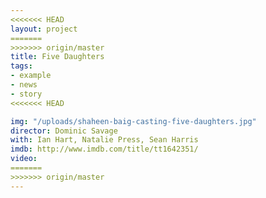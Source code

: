 ```yaml
---
<<<<<<< HEAD
layout: project
=======
>>>>>>> origin/master
title: Five Daughters
tags:
- example
- news
- story
<<<<<<< HEAD

img: "/uploads/shaheen-baig-casting-five-daughters.jpg"
director: Dominic Savage
with: Ian Hart, Natalie Press, Sean Harris
imdb: http://www.imdb.com/title/tt1642351/
video: 
=======
>>>>>>> origin/master
---
```


